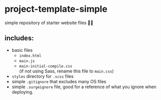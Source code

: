 # project-template-simple

simple repository of starter website files 🌱🌸

## includes:

- basic files
  - `index.html`
  - `main.js`
  - `main-initial-compile.css`
    <br>(if not using Sass, rename this file to `main.css`)
- `styles` directory for `.scss` files
- simple `.gitignore` that excludes many OS files
- simple `.surgeignore` file, good for a reference of what you ignore when deploying.
